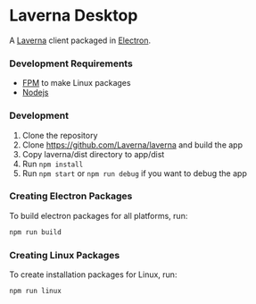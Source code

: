 Laverna Desktop
===============
A [Laverna](https://laverna.cc) client packaged in [Electron](https://electron.atom.io).

### Development Requirements
* [FPM](https://github.com/jordansissel/fpm) to make Linux packages
* [Nodejs](https://nodejs.org/en/)

### Development
1. Clone the repository
2. Clone https://github.com/Laverna/laverna and build the app
3. Copy laverna/dist directory to app/dist
4. Run `npm install`
5. Run `npm start` or `npm run debug` if you want to debug the app

### Creating Electron Packages
To build electron packages for all platforms, run:

```bash
npm run build
```

### Creating Linux Packages
To create installation packages for Linux, run:

```bash
npm run linux
```
